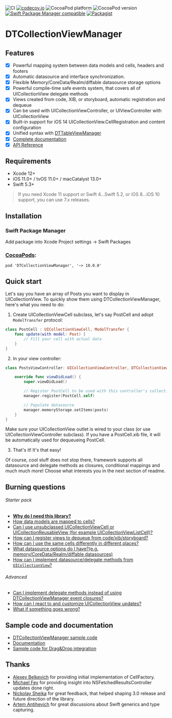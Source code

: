 ![CI](https://github.com/DenTelezhkin/DTCollectionViewManager/workflows/CI/badge.svg)
[![codecov.io](http://codecov.io/github/DenTelezhkin/DTCollectionViewManager/coverage.svg?branch=main)](http://codecov.io/github/DenTelezhkin/DTCollectionViewManager?branch=main)
![CocoaPod platform](https://cocoapod-badges.herokuapp.com/p/DTCollectionViewManager/badge.svg)
![CocoaPod version](https://cocoapod-badges.herokuapp.com/v/DTCollectionViewManager/badge.svg)
[![Swift Package Manager compatible](https://img.shields.io/badge/Swift%20Package%20Manager-compatible-brightgreen.svg)](https://github.com/apple/swift-package-manager)
[![Packagist](https://img.shields.io/packagist/l/doctrine/orm.svg)]()

DTCollectionViewManager
================

## Features

- [x] Powerful mapping system between data models and cells, headers and footers
- [x] Automatic datasource and interface synchronization.
- [x] Flexible Memory/CoreData/Realm/diffable datasource storage options
- [x] Powerful compile-time safe events system, that covers all of UICollectionView delegate methods
- [x] Views created from code, XIB, or storyboard, automatic registration and dequeue
- [x] Can be used with UICollectionViewController, or UIViewController with UICollectionView
- [x] Built-in support for iOS 14 UICollectionView.CellRegistration and content configuration
- [x] Unified syntax with [DTTableViewManager](https://github.com/DenTelezhkin/DTTableViewManager)
- [x] [Complete documentation](Documentation)
- [x] [API Reference](https://dentelezhkin.github.io/DTCollectionViewManager/)

## Requirements

* Xcode 12+
* iOS 11.0+ / tvOS 11.0+ / macCatalyst 13.0+
* Swift 5.3+

> If you need Xcode 11 support or Swift 4...Swift 5.2, or iOS 8...iOS 10 support, you can use 7.x releases.

## Installation

### Swift Package Manager

Add package into Xcode Project settings -> Swift Packages

### [CocoaPods](http://www.cocoapods.org):

    pod 'DTCollectionViewManager', '~> 10.0.0'

## Quick start

Let's say you have an array of Posts you want to display in UICollectionView. To quickly show them using DTCollectionViewManager, here's what you need to do:

1. Create UICollectionViewCell subclass, let's say PostCell and adopt `ModelTransfer` protocol:

```swift
class PostCell : UICollectionViewCell, ModelTransfer {
    func update(with model: Post) {
        // Fill your cell with actual data
    }
}
```

2. In your view controller:

```swift
class PostsViewController: UICollectionViewController, DTCollectionViewManageable {

    override func viewDidLoad() {
        super.viewDidLoad()

        // Register PostCell to be used with this controller's collection view
        manager.register(PostCell.self)

        // Populate datasource
        manager.memoryStorage.setItems(posts)
    }
}    
```

Make sure your UICollectionView outlet is wired to your class (or use UICollectionViewController subclass). If you have a PostCell.xib file, it will be automatically used for dequeueing PostCell.

3. That's it! It's that easy!

Of course, cool stuff does not stop there, framework supports all datasource and delegate methods as closures, conditional mappings and much much more! Choose what interests you in the next section of readme.

## Burning questions

###### Starter pack

* **[Why do I need this library?](Documentation/Why.md)**
* [How data models are mapped to cells?](Documentation/Mapping.md)
* [Can I use unsubclassed UICollectionViewCell or UICollectionReusableView (for example UICollectionViewListCell)?](Documentation/Mapping.md#without-modeltransfer)
* [How can I register views to dequeue from code/xib/storyboard?](Documentation/Registration.md)
* [How can I use the same cells differently in different places?](Documentation/Conditional%20mappings.md)
* [What datasource options do I have?(e.g. memory/CoreData/Realm/diffable datasources)](Documentation/Datasources.md)
* [How can I implement datasource/delegate methods from `UICollectionView`?](Documentation/Events.md)

###### Advanced

* [Can I implement delegate methods instead of using DTCollectionViewManager event closures?](Documentation/Events.md#can-i-still-use-delegate-methods)
* [How can I react to and customize UICollectionView updates?](Documentation/CollectionViewUpdater.md)
* [What if something goes wrong?](Documentation/Anomalies.md)

## Sample code and documentation

* [DTCollectionViewManager sample code](Example)
* [Documentation](Documentation)
* [Sample code for Drag&Drop integration](https://github.com/DenTelezhkin/DTDragAndDropExample)

## Thanks

* [Alexey Belkevich](https://github.com/belkevich) for providing initial implementation of CellFactory.
* [Michael Fey](https://github.com/MrRooni) for providing insight into NSFetchedResultsController updates done right.
* [Nickolay Sheika](https://github.com/hawk-ukr) for great feedback, that helped shaping 3.0 release and future direction of the library.
* [Artem Antihevich](https://github.com/sinarionn) for great discussions about Swift generics and type capturing.
